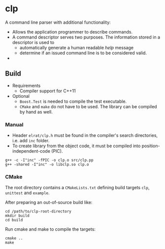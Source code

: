 # clp

A command line parser with additional functionality:
- Allows the application programmer to describe commands.
- A command descriptor serves two purposes. The information stored in a descriptor is used to
	- automatically generate a human readable *help* message
	- determine if an issued command line is to be considered valid.
-

## Build

- Requirements
	- Compiler support for C++11
- Optional 
	- `Boost.Test` is needed to compile the test executable.
	- `CMake` and `make` do not have to be used. The library can be compiled by hand as well.

### Manual

- Header `elrat/clp.h` must be found in the compiler's search directories, i.e. add `inc` folder.
- To create library from the object code, it must be compiled into position-independent-code (PIC).

```
g++ -c -I"inc" -fPIC -o clp.o src/clp.pp
g++ -shared -I"inc" -o libclp.so clp.o
``` 


### CMake

The root directory contains a `CMakeLists.txt` defining build targets `clp`, `unittest` and `example`.

After preparing an out-of-source build like:

```
cd /path/to/clp-root-directory
mkdir build
cd build
```

Run cmake and make to compile the targets:

``` 
cmake ..
make
```

